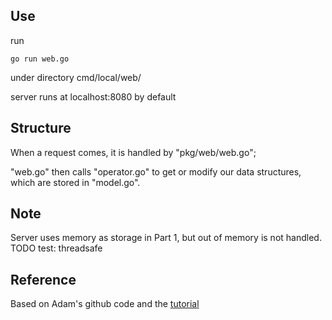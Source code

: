 ## Use
run
~~~~
go run web.go
~~~~
under directory cmd/local/web/
  
server runs at localhost:8080 by default

## Structure
  When a request comes, it is handled by "pkg/web/web.go";
  
  "web.go" then calls "operator.go" to get or modify our data structures, which are stored in "model.go".
      
## Note
Server uses memory as storage in Part 1, but out of memory is not handled.  
TODO test: threadsafe

## Reference
  Based on Adam's github code and the [tutorial](astaxie.gitbooks.io/build-web-application-with-golang) 
